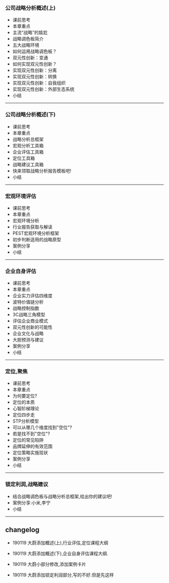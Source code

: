 ### 公司战略分析概述(上)
* 课前思考
* 本章重点
* 主流“战略”的尴尬
* 战略调色板简介
* 五大战略环境
* 如何运用战略调色板？
* 双元性创新：变通
* 如何实现双元性创新？
* 实现双元性创新：分离
* 实现双元性创新：转换
* 实现双元性创新：自我组织
* 实现双元性创新：外部生态系统
* 小结

---

### 公司战略分析概述(下)

* 课前思考
* 本章重点
* 战略分析总框架
* 宏观分析工具箱
* 企业评估工具箱
* 定位工具箱
* 战略建议工具箱
* 快来领取战略分析报告模板吧!
* 小结

---

### 宏观环境评估

* 课前思考
* 本章重点
* 宏观环境分析
* 行业报告获取与解读
* PEST宏观环境分析框架
* 初步判断适用的战略原型
* 案例分享
* 小结


---

### 企业自身评估

* 课前思考
* 本章重点
* 企业实力评估四维度
* 波特价值链分析
* 战略控制指数
* 3C战略三角模型
* 评估企业商业模式
* 双元性创新的可能性
* 企业文化与战略
* 大胆预测与建议
* 案例分享
* 小结

---

### 定位,聚焦

* 课前思考
* 本章重点
* 为何要定位?
* 定位的本质
* 心智阶梯理论
* 定位四步走
* STP分析模型
* 可以从哪几个维度找到"空位"?
* 若是找不到"空位"?
* 定位的常见陷阱
* 品牌延伸的有效范围
* 定位策略实施现状
* 案例分享
* 小结


---

### 锁定利润,战略建议

* 结合战略调色板与战略分析总框架,给出你的建议吧!
* 案例分享:小米,李宁
* 小结


---
## changelog

- 190119 大蔚添加概述(上),行业评估,定位课程大纲

- 190119 大蔚添加概述(下),企业自身评估课程大纲.

- 190119 大蔚小部分修改,添加案例卡片

- 190119 大蔚添加锁定利润部分,写的不好.但是先这样